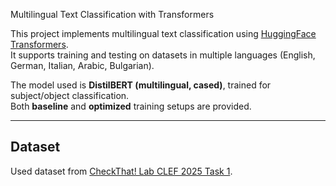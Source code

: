 Multilingual Text Classification with Transformers

This project implements multilingual text classification using [HuggingFace Transformers](https://huggingface.co/transformers/).  
It supports training and testing on datasets in multiple languages (English, German, Italian, Arabic, Bulgarian).  

The model used is **DistilBERT (multilingual, cased)**, trained for subject/object classification.  
Both **baseline** and **optimized** training setups are provided.  

---

## Dataset
Used dataset from [CheckThat! Lab CLEF 2025 Task 1](https://gitlab.com/checkthat_lab/clef2025-checkthat-lab/-/tree/main/task1/data).
